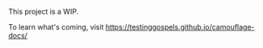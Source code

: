 This project is a WIP.

To learn what's coming, visit https://testinggospels.github.io/camouflage-docs/
